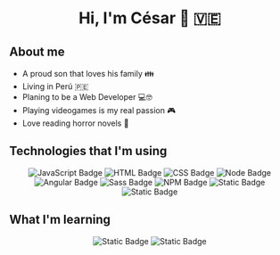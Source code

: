 <h1 align="center">Hi, I'm César 👋 🇻🇪</h1>

## About me

* A proud son that loves his family 👪
* Living in Perú 🇵🇪
* Planing to be a Web Developer 💻🤓
* Playing videogames is my real passion 🎮
* Love reading horror novels 🧟

## Technologies that I'm using

<p align="center">
  <img alt="JavaScript Badge" src="https://img.shields.io/badge/JavaScript-F7DF1E?style=for-the-badge&logo=javascript&logoColor=black">
  <img alt="HTML Badge" src="https://img.shields.io/badge/HTML-E34F26?style=for-the-badge&logo=html5&logoColor=white">
  <img alt="CSS Badge" src="https://img.shields.io/badge/CSS-663399?style=for-the-badge&logo=css&logoColor=white">
  <img alt="Node Badge" src="https://img.shields.io/badge/NodeJs-5FA04E?style=for-the-badge&logo=nodedotjs&logoColor=white">
  <img alt="Angular Badge" src="https://img.shields.io/badge/Angular-0F0F11?style=for-the-badge&logo=angular&logoColor=white">
  <img alt="Sass Badge" src="https://img.shields.io/badge/Sass-CC6699?style=for-the-badge&logo=sass&logoColor=white">
  <img alt="NPM Badge" src="https://img.shields.io/badge/NPM-CB3837?style=for-the-badge&logo=npm&logoColor=white">
  <img alt="Static Badge" src="https://img.shields.io/badge/GIT-F05032?style=for-the-badge&logo=git&logoColor=white">
  <img alt="Static Badge" src="https://img.shields.io/badge/GitHub-181717?style=for-the-badge&logo=github&logoColor=white">
  
</p>

## What I'm learning

<p align="center">
  <img alt="Static Badge" src="https://img.shields.io/badge/React-61DAFB?style=for-the-badge&logo=react&logoColor=black">
  <img alt="Static Badge" src="https://img.shields.io/badge/PHP-777BB4?style=for-the-badge&logo=php&logoColor=white"> 
</p>

